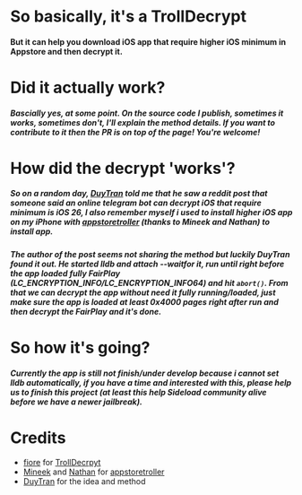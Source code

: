 # So basically, it's a TrollDecrypt
#### But it can help you download iOS app that require higher iOS minimum in Appstore and then decrypt it.

# Did it actually work?
##### Bascially yes, at some point. On the source code I publish, sometimes it works, sometimes don't, I'll explain the method details. If you want to contribute to it then the PR is on top of the page! You're welcome!

# How did the decrypt 'works'?
##### So on a random day, [DuyTran](https://github.com/khanhduytran0) told me that he saw a reddit post that someone said an online telegram bot can decrypt iOS that require minimum is iOS 26, I also remember myself i used to install higher iOS app on my iPhone with [appstoretroller](https://github.com/verygenericname/appstoretroller) (thanks to Mineek and Nathan) to install app.

##### The author of the post seems not sharing the method but luckily DuyTran found it out. He started lldb and attach --waitfor it, run until right before the app loaded fully FairPlay (LC_ENCRYPTION_INFO/LC_ENCRYPTION_INFO64) and hit `abort()`. From that we can decrypt the app without need it fully running/loaded, just make sure the app is loaded at least 0x4000 pages right after run and then decrypt the FairPlay and it's done.

# So how it's going?
##### Currently the app is still not finish/under develop because i cannot set lldb automatically, if you have a time and interested with this, please help us to finish this project (at least this help Sideload community alive before we have a newer jailbreak).

# Credits
- [fiore](https://github.com/donato-fiore) for [TrollDecrpyt](https://github.com/donato-fiore/TrollDecrypt)
- [Mineek](https://github.com/mineek) and [Nathan](https://github.com/verygenericname) for [appstoretroller](https://github.com/verygenericname/appstoretroller)
- [DuyTran](https://github.com/khanhduytran0) for the idea and method